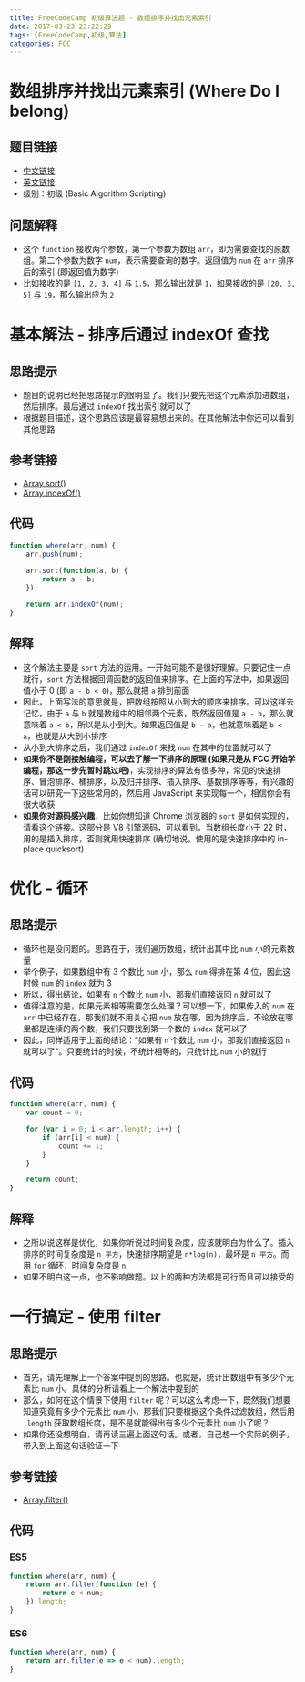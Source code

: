 ```yaml
---
title: FreeCodeCamp 初级算法题 - 数组排序并找出元素索引
date: 2017-03-23 23:22:29
tags: [FreeCodeCamp,初级,算法]
categories: FCC
---
```

# 数组排序并找出元素索引 (Where Do I belong)
## 题目链接
- [中文链接](https://www.freecodecamp.cn/challenges/where-do-i-belong)
- [英文链接](https://www.freecodecamp.com/challenges/where-do-i-belong)
- 级别：初级 (Basic Algorithm Scripting)

## 问题解释
- 这个 `function` 接收两个参数，第一个参数为数组 `arr`，即为需要查找的原数组。第二个参数为数字 `num`，表示需要查询的数字。返回值为 `num` 在 `arr` 排序后的索引 (即返回值为数字)
- 比如接收的是 `[1, 2, 3, 4]` 与 `1.5`，那么输出就是 `1`，如果接收的是 `[20, 3, 5]` 与 `19`，那么输出应为 `2`
<!-- more -->

# 基本解法 - 排序后通过 indexOf 查找
## 思路提示
- 题目的说明已经把思路提示的很明显了。我们只要先把这个元素添加进数组，然后排序。最后通过 `indexOf` 找出索引就可以了
- 根据题目描述，这个思路应该是最容易想出来的。在其他解法中你还可以看到其他思路

## 参考链接
- [Array.sort()](https://developer.mozilla.org/zh-CN/docs/Web/JavaScript/Reference/Global_Objects/Array/sort)
- [Array.indexOf()](https://developer.mozilla.org/zh-CN/docs/Web/JavaScript/Reference/Global_Objects/Array/indexOf)

## 代码
```js
function where(arr, num) {
    arr.push(num);
    
    arr.sort(function(a, b) {
        return a - b;
    });

    return arr.indexOf(num);
}
```

## 解释
- 这个解法主要是 `sort` 方法的运用。一开始可能不是很好理解。只要记住一点就行，`sort` 方法根据回调函数的返回值来排序。在上面的写法中，如果返回值小于 0 (即 `a - b < 0`)，那么就把 `a` 排到前面
- 因此，上面写法的意思就是，把数组按照从小到大的顺序来排序。可以这样去记忆，由于 `a` 与 `b` 就是数组中的相邻两个元素，既然返回值是 `a - b`，那么就意味着 `a < b`，所以是从小到大。如果返回值是 `b - a`，也就意味着是 `b < a`，也就是从大到小排序
- 从小到大排序之后，我们通过 `indexOf` 来找 `num` 在其中的位置就可以了
- **如果你不是刚接触编程，可以去了解一下排序的原理 (如果只是从 FCC 开始学编程，那这一步先暂时跳过吧)**，实现排序的算法有很多种，常见的快速排序、冒泡排序、桶排序，以及归并排序、插入排序、基数排序等等，有兴趣的话可以研究一下这些常用的，然后用 JavaScript 来实现每一个，相信你会有很大收获
- **如果你对源码感兴趣**，比如你想知道 Chrome 浏览器的 `sort` 是如何实现的，请看[这个链接](https://github.com/v8/v8/blob/40aed9791fae1f168649371c87fe86447a81ff35/src/js/array.js#L709-L739)。这部分是 V8 引擎源码，可以看到，当数组长度小于 22 时，用的是插入排序，否则就用快速排序 (确切地说，使用的是快速排序中的 in-place quicksort)

# 优化 - 循环
## 思路提示
- 循环也是没问题的。思路在于，我们遍历数组，统计出其中比 `num` 小的元素数量
- 举个例子，如果数组中有 3 个数比 `num` 小，那么 `num` 得排在第 4 位，因此这时候 `num` 的 `index` 就为 3
- 所以，得出结论，如果有 `n` 个数比 `num` 小，那我们直接返回 `n` 就可以了
- 值得注意的是，如果元素相等需要怎么处理？可以想一下，如果传入的 `num` 在 `arr` 中已经存在，那我们就不用关心把 `num` 放在哪，因为排序后，不论放在哪里都是连续的两个数，我们只要找到第一个数的 `index` 就可以了
- 因此，同样适用于上面的结论："如果有 `n` 个数比 `num` 小，那我们直接返回 `n` 就可以了"。只要统计的时候，不统计相等的，只统计比 `num` 小的就行

## 代码
```js
function where(arr, num) {
    var count = 0;

    for (var i = 0; i < arr.length; i++) {
        if (arr[i] < num) {
            count += 1;
        }
    }

    return count;
}
```

## 解释
- 之所以说这样是优化，如果你听说过时间复杂度，应该就明白为什么了。插入排序的时间复杂度是 `n 平方`，快速排序期望是 `n*log(n)`，最坏是 `n 平方`。而用 `for` 循环，时间复杂度是 `n`
- 如果不明白这一点，也不影响做题。以上的两种方法都是可行而且可以接受的

# 一行搞定 - 使用 filter
## 思路提示
- 首先，请先理解上一个答案中提到的思路。也就是，统计出数组中有多少个元素比 `num` 小。具体的分析请看上一个解法中提到的
- 那么，如何在这个情景下使用 `filter` 呢？可以这么考虑一下，既然我们想要知道究竟有多少个元素比 `num` 小，那我们只要根据这个条件过滤数组，然后用 `.length` 获取数组长度，是不是就能得出有多少个元素比 `num` 小了呢？
- 如果你还没想明白，请再读三遍上面这句话。或者，自己想一个实际的例子，带入到上面这句话验证一下

## 参考链接
- [Array.filter()](https://developer.mozilla.org/zh-CN/docs/Web/JavaScript/Reference/Global_Objects/Array/filter)

## 代码
### ES5
```js
function where(arr, num) {
    return arr.filter(function (e) {
        return e < num;
    }).length;
}
```
### ES6
```js
function where(arr, num) {
    return arr.filter(e => e < num).length;
}
```
